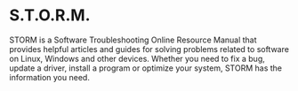 # S.T.O.R.M.
STORM is a Software Troubleshooting Online Resource Manual that provides helpful articles and guides for solving problems related to software on Linux, Windows and other devices. Whether you need to fix a bug, update a driver, install a program or optimize your system, STORM has the information you need.
